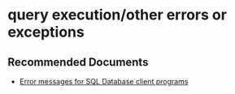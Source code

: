 <properties
	pageTitle="query execution/other errors or exceptions"
	description="query execution/other errors or exceptions"
	service="microsoft.sql"
	resource="servers"
	authors="aashu"
	displayOrder=""
	selfHelpType="generic"
	supportTopicIds="31980429"
	resourceTags=""
	productPesIds="13491"
	cloudEnvironments="public"
/>

# query execution/other errors or exceptions

## **Recommended Documents**

* [Error messages for SQL Database client programs](https://azure.microsoft.com/documentation/articles/sql-database-develop-error-messages/)
